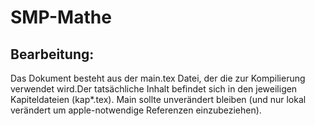 # SMP-Mathe
## Bearbeitung:
Das Dokument besteht aus der main.tex Datei, der die zur Kompilierung verwendet wird.Der tatsächliche Inhalt befindet sich in den jeweiligen Kapiteldateien (kap*.tex). Main sollte unverändert bleiben (und nur lokal verändert um apple-notwendige Referenzen einzubeziehen).
